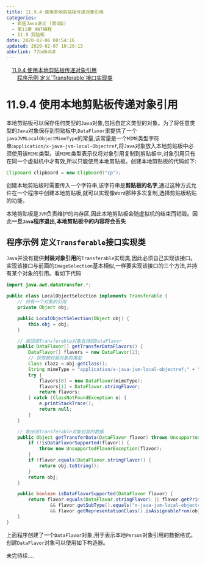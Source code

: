 ```yaml
---
title: 11.9.4 使用本地剪贴板传递对象引用
categories: 
  - 疯狂Java讲义 (第4版)
  - 第11章 AWT编程
  - 11.9 剪贴板
date: 2020-02-06 08:54:16
updated: 2020-02-07 10:20:13
abbrlink: 77bd64b8
---
```

<div id='my_toc'><a href="/JavaReadingNotes/77bd64b8/#11-9-4-使用本地剪贴板传递对象引用" class="header_1">11.9.4 使用本地剪贴板传递对象引用</a>&nbsp;<br><a href="/JavaReadingNotes/77bd64b8/#程序示例-定义-Transferable-接口实现类" class="header_2">程序示例 定义`Transferable`接口实现类</a>&nbsp;<br></div>
<style>.header_1{margin-left: 1em;}.header_2{margin-left: 2em;}.header_3{margin-left: 3em;}.header_4{margin-left: 4em;}.header_5{margin-left: 5em;}.header_6{margin-left: 6em;}</style>
<!--more-->
<script>if (navigator.platform.search('arm')==-1){document.getElementById('my_toc').style.display = 'none';}var e,p = document.getElementsByTagName('p');while (p.length>0) {e = p[0];e.parentElement.removeChild(e);}</script>

<!--end-->
# 11.9.4 使用本地剪贴板传递对象引用
本地剪贴板可以保存任何类型的`Java`对象,包括自定义类型的对象。为了将任意类型的`Java`对象保存到剪贴板中,`DataFlavor`里提供了一个`javaJVMLocalObjectMimeType`的常量,该常量是一个`MIME`类型字符串:`application/x-java-jvm-local-Objectref`,将`Java`对象放入本地剪贴板中必须使用该`MIME`类型。该`MIME`类型表示仅将对象引用复制到剪贴板中,对象引用只有在同一个虚拟机中才有效,所以只能使用本地剪贴板。创建本地剪贴板的代码如下:
```java
Clipboard clipboard = new Clipboard("cp");
```
创建本地剪贴板时需要传入一个字符串,该字符串是**剪贴板的名字**,通过这种方式允许在一个程序中创建本地剪贴板,就可以实现像`Word`那种多次复制,选择剪贴板粘贴的功能。

本地剪贴板是`JVM`负责维护的内存区,因此本地剪贴板会随虚拟机的结束而销毁。因此**一旦`Java`程序退出,本地剪贴板中的内容将会丢失**
## 程序示例 定义`Transferable`接口实现类
`Java`并没有提供**封装对象引用**的`Transferable`实现类,因此必须自己实现该接口。实现该接口与前面的`ImageSelection`基本相似,一样要实现该接口的三个方法,并持有某个对象的引用。看如下代码
```java
import java.awt.datatransfer.*;

public class LocalObjectSelection implements Transferable {
    // 持有一个对象的引用
    private Object obj;

    public LocalObjectSelection(Object obj) {
        this.obj = obj;
    }

    // 返回该Transferable对象支持的DataFlavor
    public DataFlavor[] getTransferDataFlavors() {
        DataFlavor[] flavors = new DataFlavor[2];
        // 获取被封装对象的类型
        Class clazz = obj.getClass();
        String mimeType = "application/x-java-jvm-local-objectref;" + "class=" + clazz.getName();
        try {
            flavors[0] = new DataFlavor(mimeType);
            flavors[1] = DataFlavor.stringFlavor;
            return flavors;
        } catch (ClassNotFoundException e) {
            e.printStackTrace();
            return null;
        }
    }

    // 取出该Transferable对象封装的数据
    public Object getTransferData(DataFlavor flavor) throws UnsupportedFlavorException {
        if (!isDataFlavorSupported(flavor)) {
            throw new UnsupportedFlavorException(flavor);
        }
        if (flavor.equals(DataFlavor.stringFlavor)) {
            return obj.toString();
        }
        return obj;
    }

    public boolean isDataFlavorSupported(DataFlavor flavor) {
        return flavor.equals(DataFlavor.stringFlavor) || flavor.getPrimaryType().equals("application")
                && flavor.getSubType().equals("x-java-jvm-local-objectref")
                && flavor.getRepresentationClass().isAssignableFrom(obj.getClass());
    }
}
```
上面程序创建了一个`DataFlavor`对象,用于表示本地`Person`对象引用的数据格式。创建`DataFlavor`对象可以使用如下构造器。


未完待续....

